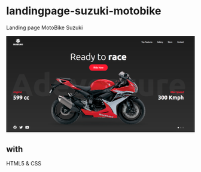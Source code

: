 # landingpage-suzuki-motobike
Landing page MotoBike Suzuki

![](assets/landing.png)

## with
HTML5 & CSS